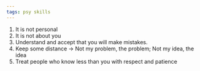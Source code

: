 ```yaml
---
tags: psy skills
---
```


1. It is not personal 
3. It is not about you 
1. Understand and accept that you will make mistakes. 
4. Keep some distance -> Not my problem, the problem; Not my idea, the idea
5. Treat people who know less than you with respect and patience 

